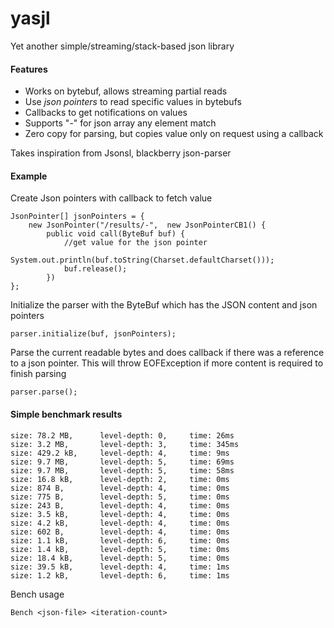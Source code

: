 # yasjl

Yet another simple/streaming/stack-based json library

#### Features
- Works on bytebuf, allows streaming partial reads
- Use *json pointers* to read specific values in bytebufs
- Callbacks to get notifications on values
- Supports "-" for json array any element match
- Zero copy for parsing, but copies value only on request using a callback

Takes inspiration from Jsonsl, blackberry json-parser

#### Example

Create Json pointers with callback to fetch value
```
JsonPointer[] jsonPointers = {
    new JsonPointer("/results/-",  new JsonPointerCB1() {
        public void call(ByteBuf buf) {
            //get value for the json pointer
            System.out.println(buf.toString(Charset.defaultCharset()));
            buf.release();
        })
};
```

Initialize the parser with the ByteBuf which has the JSON content and json pointers
```
parser.initialize(buf, jsonPointers);
```

Parse the current readable bytes and does callback if there was a reference to a 
json pointer. This will throw EOFException if more content is required to finish parsing 
```
parser.parse(); 

```

#### Simple benchmark results
```
size: 78.2 MB,      level-depth: 0,     time: 26ms
size: 3.2 MB,       level-depth: 3,     time: 345ms
size: 429.2 kB,     level-depth: 4,     time: 9ms
size: 9.7 MB,       level-depth: 5,     time: 69ms
size: 9.7 MB,       level-depth: 5,     time: 58ms
size: 16.8 kB,      level-depth: 2,     time: 0ms
size: 874 B,        level-depth: 4,     time: 0ms
size: 775 B,        level-depth: 5,     time: 0ms
size: 243 B,        level-depth: 4,     time: 0ms
size: 3.5 kB,       level-depth: 4,     time: 0ms
size: 4.2 kB,       level-depth: 4,     time: 0ms
size: 602 B,        level-depth: 4,     time: 0ms
size: 1.1 kB,       level-depth: 6,     time: 0ms
size: 1.4 kB,       level-depth: 5,     time: 0ms
size: 18.4 kB,      level-depth: 5,     time: 0ms
size: 39.5 kB,      level-depth: 4,     time: 1ms
size: 1.2 kB,       level-depth: 6,     time: 1ms
```
Bench usage 
```
Bench <json-file> <iteration-count>
```

